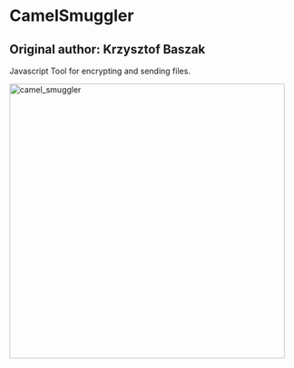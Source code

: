 # CamelSmuggler

## Original author: Krzysztof Baszak

Javascript Tool for encrypting and sending files. 

<img width="485" alt="camel_smuggler" src="https://github.com/ElusiveFoxie/CamelSmuggler/assets/44260690/58e242be-34f3-42f2-bfaf-afb948e00920">

